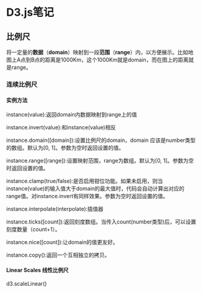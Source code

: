 # D3.js笔记

## 比例尺

将一定量的**数据**（**domain**）映射到一段**范围**（**range**）内，以方便展示。比如地图上A点到B点的距离是1000Km，这个1000Km就是domain，而在图上的距离就是range。

### 连续比例尺

#### 实例方法

instance(value):返回domain内数据映射到range上的值

instance.invert(value):和instance(value)相反

instance.domain([domain]):设置比例尺的domain，domain 应该是number类型的数组。默认为[0, 1]。参数为空时返回设置的值。

instance.range([range]):设置映射范围，range为数组。默认为[0, 1]。参数为空时返回设置的值。

instance.clamp(true/false):是否启用钳位功能。如果未启用，则当instance(value)的输入值大于domain的最大值时，代码会自动计算出对应的range值。对instance.invert有同样效果。参数为空时返回设置的值。

instance.interpolate(interpolate):插值器

instance.ticks([count]):返回刻度数组。当传入count(number类型)后，可以设置刻度数量（count+1）。

instance.nice([count]):让domain的值更友好。

instance.copy():返回一个互相独立的拷贝。


#### Linear Scales 线性比例尺

d3.scaleLinear()
